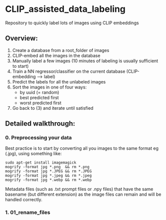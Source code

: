 # CLIP_assisted_data_labeling
Repository to quickly label lots of images using CLIP embeddings

## Overview:
1. Create a database from a root_folder of images
2. CLIP-embed all the images in the database
3. Manually label a few images (10 minutes of labeling is usually sufficient to start)
4. Train a NN regressor/classifier on the current database (CLIP-embedding --> label)
5. Predict the labels for all the unlabeled images
6. Sort the images in one of four ways:
    - by uuid (= random)
    - best predicted first
    - worst predicted first
7. Go back to (3) and iterate until satisfied


## Detailed walkthrough:

### 0. Preprocessing your data
Best practice is to start by converting all you images to the same format eg (.jpg), using something like:

```
sudo apt-get install imagemagick
mogrify -format jpg *.png  && rm *.png
mogrify -format jpg *.JPEG && rm *.JPEG
mogrify -format jpg *.jpeg && rm *.jpeg
mogrify -format jpg *.webp && rm *.webp
```

Metadata files (such as .txt prompt files or .npy files) that have the same basename (but different extension) as the image files can remain and will be handled correctly.


### 1. 01_rename_files
